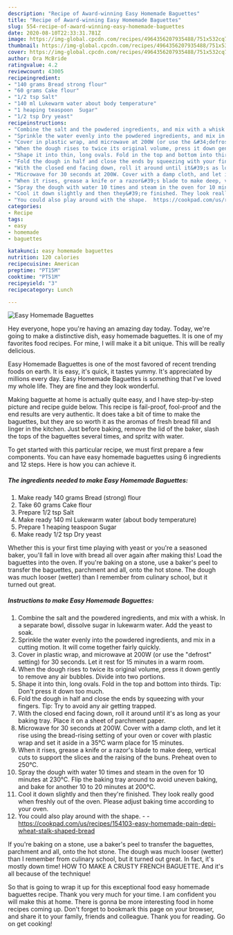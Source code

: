 ```yaml
---
description: "Recipe of Award-winning Easy Homemade Baguettes"
title: "Recipe of Award-winning Easy Homemade Baguettes"
slug: 554-recipe-of-award-winning-easy-homemade-baguettes
date: 2020-08-10T22:33:31.781Z
image: https://img-global.cpcdn.com/recipes/4964356207935488/751x532cq70/easy-homemade-baguettes-recipe-main-photo.jpg
thumbnail: https://img-global.cpcdn.com/recipes/4964356207935488/751x532cq70/easy-homemade-baguettes-recipe-main-photo.jpg
cover: https://img-global.cpcdn.com/recipes/4964356207935488/751x532cq70/easy-homemade-baguettes-recipe-main-photo.jpg
author: Ora McBride
ratingvalue: 4.2
reviewcount: 43005
recipeingredient:
- "140 grams Bread strong flour"
- "60 grams Cake flour"
- "1/2 tsp Salt"
- "140 ml Lukewarm water about body temperature"
- "1 heaping teaspoon  Sugar"
- "1/2 tsp Dry yeast"
recipeinstructions:
- "Combine the salt and the powdered ingredients, and mix with a whisk. In a separate bowl, dissolve sugar in lukewarm water. Add the yeast to soak."
- "Sprinkle the water evenly into the powdered ingredients, and mix in a cutting motion. It will come together fairly quickly."
- "Cover in plastic wrap, and microwave at 200W (or use the &#34;defrost&#34; setting) for 30 seconds. Let it rest for 15 minutes in a warm room."
- "When the dough rises to twice its original volume, press it down gently to remove any air bubbles. Divide into two portions."
- "Shape it into thin, long ovals. Fold in the top and bottom into thirds. Tip: Don&#39;t press it down too much."
- "Fold the dough in half and close the ends by squeezing with your fingers. Tip: Try to avoid any air getting trapped."
- "With the closed end facing down, roll it around until it&#39;s as long as your baking tray. Place it on a sheet of parchment paper."
- "Microwave for 30 seconds at 200W. Cover with a damp cloth, and let it rise using the bread-rising setting of your oven or cover with plastic wrap and set it aside in a 35℃ warm place for 15 minutes."
- "When it rises, grease a knife or a razor&#39;s blade to make deep, vertical cuts to support the slices and the raising of the buns. Preheat oven to 250℃."
- "Spray the dough with water 10 times and steam in the oven for 10 minutes at 230℃. Flip the baking tray around to avoid uneven baking, and bake for another 10 to 20 minutes at 200℃."
- "Cool it down slightly and then they&#39;re finished. They look really good when freshly out of the oven. Please adjust baking time according to your oven."
- "You could also play around with the shape.  https://cookpad.com/us/recipes/154103-easy-homemade-pain-depi-wheat-stalk-shaped-bread"
categories:
- Recipe
tags:
- easy
- homemade
- baguettes

katakunci: easy homemade baguettes 
nutrition: 120 calories
recipecuisine: American
preptime: "PT15M"
cooktime: "PT51M"
recipeyield: "3"
recipecategory: Lunch

---
```



![Easy Homemade Baguettes](https://img-global.cpcdn.com/recipes/4964356207935488/751x532cq70/easy-homemade-baguettes-recipe-main-photo.jpg)

Hey everyone, hope you're having an amazing day today. Today, we're going to make a distinctive dish, easy homemade baguettes. It is one of my favorites food recipes. For mine, I will make it a bit unique. This will be really delicious.

Easy Homemade Baguettes is one of the most favored of recent trending foods on earth. It is easy, it's quick, it tastes yummy. It's appreciated by millions every day. Easy Homemade Baguettes is something that I've loved my whole life. They are fine and they look wonderful.

Making baguette at home is actually quite easy, and I have step-by-step picture and recipe guide below. This recipe is fail-proof, fool-proof and the end results are very authentic. It does take a bit of time to make the baguettes, but they are so worth it as the aromas of fresh bread fill and linger in the kitchen. Just before baking, remove the lid of the baker, slash the tops of the baguettes several times, and spritz with water.


To get started with this particular recipe, we must first prepare a few components. You can have easy homemade baguettes using 6 ingredients and 12 steps. Here is how you can achieve it.

<!--inarticleads1-->

##### The ingredients needed to make Easy Homemade Baguettes:

1. Make ready 140 grams Bread (strong) flour
1. Take 60 grams Cake flour
1. Prepare 1/2 tsp Salt
1. Make ready 140 ml Lukewarm water (about body temperature)
1. Prepare 1 heaping teaspoon  Sugar
1. Make ready 1/2 tsp Dry yeast


Whether this is your first time playing with yeast or you&#39;re a seasoned baker, you&#39;ll fall in love with bread all over again after making this! Load the baguettes into the oven. If you&#39;re baking on a stone, use a baker&#39;s peel to transfer the baguettes, parchment and all, onto the hot stone. The dough was much looser (wetter) than I remember from culinary school, but it turned out great. 

<!--inarticleads2-->

##### Instructions to make Easy Homemade Baguettes:

1. Combine the salt and the powdered ingredients, and mix with a whisk. In a separate bowl, dissolve sugar in lukewarm water. Add the yeast to soak.
1. Sprinkle the water evenly into the powdered ingredients, and mix in a cutting motion. It will come together fairly quickly.
1. Cover in plastic wrap, and microwave at 200W (or use the &#34;defrost&#34; setting) for 30 seconds. Let it rest for 15 minutes in a warm room.
1. When the dough rises to twice its original volume, press it down gently to remove any air bubbles. Divide into two portions.
1. Shape it into thin, long ovals. Fold in the top and bottom into thirds. Tip: Don&#39;t press it down too much.
1. Fold the dough in half and close the ends by squeezing with your fingers. Tip: Try to avoid any air getting trapped.
1. With the closed end facing down, roll it around until it&#39;s as long as your baking tray. Place it on a sheet of parchment paper.
1. Microwave for 30 seconds at 200W. Cover with a damp cloth, and let it rise using the bread-rising setting of your oven or cover with plastic wrap and set it aside in a 35℃ warm place for 15 minutes.
1. When it rises, grease a knife or a razor&#39;s blade to make deep, vertical cuts to support the slices and the raising of the buns. Preheat oven to 250℃.
1. Spray the dough with water 10 times and steam in the oven for 10 minutes at 230℃. Flip the baking tray around to avoid uneven baking, and bake for another 10 to 20 minutes at 200℃.
1. Cool it down slightly and then they&#39;re finished. They look really good when freshly out of the oven. Please adjust baking time according to your oven.
1. You could also play around with the shape. -  - https://cookpad.com/us/recipes/154103-easy-homemade-pain-depi-wheat-stalk-shaped-bread


If you&#39;re baking on a stone, use a baker&#39;s peel to transfer the baguettes, parchment and all, onto the hot stone. The dough was much looser (wetter) than I remember from culinary school, but it turned out great. In fact, it&#39;s mostly down time! HOW TO MAKE A CRUSTY FRENCH BAGUETTE. And it&#39;s all because of the technique! 

So that is going to wrap it up for this exceptional food easy homemade baguettes recipe. Thank you very much for your time. I am confident you will make this at home. There is gonna be more interesting food in home recipes coming up. Don't forget to bookmark this page on your browser, and share it to your family, friends and colleague. Thank you for reading. Go on get cooking!
